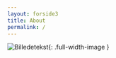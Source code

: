 ```yaml
---
layout: forside3
title: About
permalink: /
---
```


![Billedetekst](/path/to/your/Forside.jpg.jpg){: .full-width-image }



